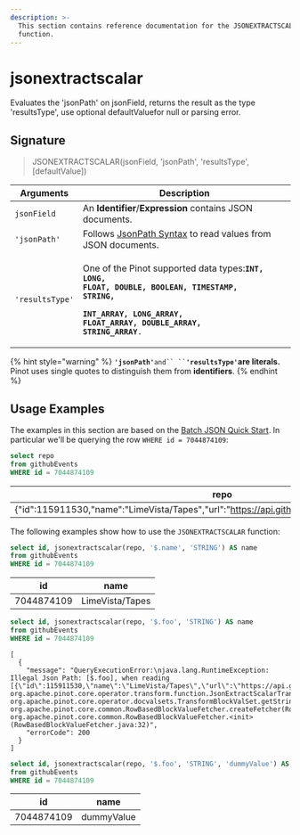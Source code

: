 ```yaml
---
description: >-
  This section contains reference documentation for the JSONEXTRACTSCALAR
  function.
---
```


# jsonextractscalar

Evaluates the 'jsonPath' on jsonField, returns the result as the type 'resultsType', use optional defaultValuefor null or parsing error.

## Signature

> JSONEXTRACTSCALAR(jsonField, 'jsonPath', 'resultsType', \[defaultValue])

| Arguments        | Description                                                                                                                                                                                                                                       |
| ---------------- | ------------------------------------------------------------------------------------------------------------------------------------------------------------------------------------------------------------------------------------------------- |
| `jsonField`      | An **Identifier**/**Expression** contains JSON documents.                                                                                                                                                                                         |
| `'jsonPath'`     | Follows [JsonPath Syntax](https://goessner.net/articles/JsonPath/) to read values from JSON documents.                                                                                                                                            |
| `'resultsType'` | <p>One of the Pinot supported data types:<strong><code>INT, LONG, FLOAT, DOUBLE, BOOLEAN, TIMESTAMP, STRING,</code></strong></p><p><strong><code>INT_ARRAY, LONG_ARRAY, FLOAT_ARRAY, DOUBLE_ARRAY, STRING_ARRAY</code></strong><code>.</code></p> |

{% hint style="warning" %}
**`'jsonPath'`**` and`` `` `**`'resultsType'`are literals.** Pinot uses single quotes to distinguish them from **identifiers**.
{% endhint %}

## Usage Examples

The examples in this section are based on the [Batch JSON Quick Start](../../basics/getting-started/quick-start.md#batch-json). In particular we'll be querying the row `WHERE id = 7044874109`:

```sql
select repo
from githubEvents 
WHERE id = 7044874109
```

| repo                                                                                           |
| ---------------------------------------------------------------------------------------------- |
| {"id":115911530,"name":"LimeVista/Tapes","url":"https://api.github.com/repos/LimeVista/Tapes"} |

The following examples show how to use the `JSONEXTRACTSCALAR` function:

```sql
select id, jsonextractscalar(repo, '$.name', 'STRING') AS name
from githubEvents 
WHERE id = 7044874109
```

| id         | name            |
| ---------- | --------------- |
| 7044874109 | LimeVista/Tapes |

```sql
select id, jsonextractscalar(repo, '$.foo', 'STRING') AS name
from githubEvents 
WHERE id = 7044874109
```

```
[
  {
    "message": "QueryExecutionError:\njava.lang.RuntimeException: Illegal Json Path: [$.foo], when reading [{\"id\":115911530,\"name\":\"LimeVista/Tapes\",\"url\":\"https://api.github.com/repos/LimeVista/Tapes\"}]\n\tat org.apache.pinot.core.operator.transform.function.JsonExtractScalarTransformFunction.transformToStringValuesSV(JsonExtractScalarTransformFunction.java:254)\n\tat org.apache.pinot.core.operator.docvalsets.TransformBlockValSet.getStringValuesSV(TransformBlockValSet.java:90)\n\tat org.apache.pinot.core.common.RowBasedBlockValueFetcher.createFetcher(RowBasedBlockValueFetcher.java:64)\n\tat org.apache.pinot.core.common.RowBasedBlockValueFetcher.<init>(RowBasedBlockValueFetcher.java:32)",
    "errorCode": 200
  }
]
```

```sql
select id, jsonextractscalar(repo, '$.foo', 'STRING', 'dummyValue') AS name
from githubEvents 
WHERE id = 7044874109
```

| id         | name       |
| ---------- | ---------- |
| 7044874109 | dummyValue |
